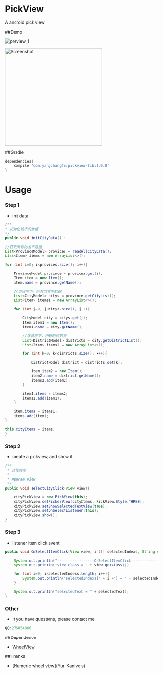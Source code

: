 
# PickView
A android pick view

##Demo

![preview_1](https://github.com/yangchangfu/PickView/blob/master/images/preview_1.gif)

<p>
    <img src="https://github.com/yangchangfu/PickView/blob/master/images/preview_1.png" width="320" alt="Screenshot" />
</p>

##Gradle

```groovy
dependencies{
    compile 'com.yangchangfu:pickview-lib:1.0.0'
}

```

# Usage

### Step 1

* init data

```java
/**
* 初始化城市的数据
*/
public void initCityData() {

//获取所有的省市数据
List<ProvinceModel> provices = readAllCityData();
List<Item> items = new ArrayList<>();

for (int i=0; i<provices.size(); i++){

    ProvinceModel province = provices.get(i);
    Item item = new Item();
    item.name = province.getName();

    //该省市下，所有的城市数据
    List<CityModel> citys = province.getCityList();
    List<Item> items1 = new ArrayList<>();

    for (int j=0; j<citys.size(); j++){

        CityModel city = citys.get(j);
        Item item1 = new Item();
        item1.name = city.getName();

        //该城市下，所有的区数据
        List<DistrictModel> districts = city.getDistrictList();
        List<Item> items2 = new ArrayList<>();

        for (int k=0; k<districts.size(); k++){

            DistrictModel district = districts.get(k);

            Item item2 = new Item();
            item2.name = district.getName();
            items2.add(item2);
        }

        item1.items = items2;
        items1.add(item1);
    }

    item.items = items1;
    items.add(item);
}

this.cityItems = items;
}

```

### Step 2

* create a pickview, and show it.

```java
/**
 * 选择城市
 *
 * @param view
 */
public void selectCityClick(View view){

    cityPickView = new PickView(this);
    cityPickView.setPickerView(cityItems, PickView.Style.THREE);
    cityPickView.setShowSelectedTextView(true);
    cityPickView.setOnSelectListener(this);
    cityPickView.show();
}
```

### Step 3

* listener item click event

```java
public void OnSelectItemClick(View view, int[] selectedIndexs, String selectedText) {

    System.out.println("-----------------OnSelectItemClick-----------------");
    System.out.println("view class = " + view.getClass());

    for (int i=0; i<selectedIndexs.length; i++){
        System.out.println("selectedIndexs[" + i +"] = " + selectedIndexs[i]);
    }

    System.out.println("selectedText = " + selectedText);
}
```

### Other

* If you have questions, please contact me
```java
QQ:276054866
```

##Dependence
*   [WheelView](https://github.com/JakeWharton/NineOldAndroids)

##Thanks
*   [Numeric wheel view](Yuri Kanivets)
